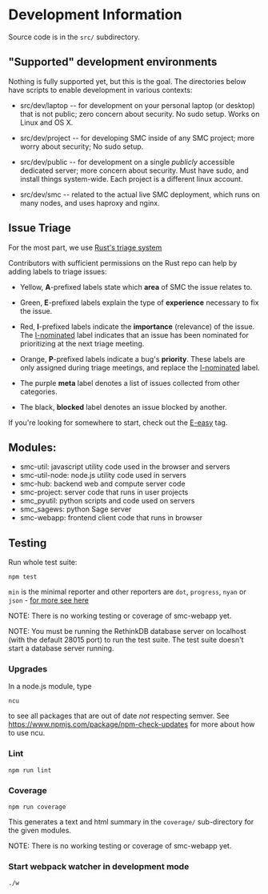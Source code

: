 # Development Information

Source code is in the `src/` subdirectory.

## "Supported" development environments

Nothing is fully supported yet, but this is the goal.  The directories below have
scripts to enable development in various contexts:

- src/dev/laptop -- for development on your personal laptop (or desktop) that is not public; zero concern about security. No sudo setup.  Works on Linux and OS X.

- src/dev/project -- for developing SMC inside of any SMC project; more worry about security; No sudo setup.

- src/dev/public -- for development on a single *publicly* accessible dedicated server; more concern about security.  Must have sudo, and install things system-wide.  Each project is a different linux account.

- src/dev/smc -- related to the actual live SMC deployment, which runs on many nodes, and uses haproxy and nginx.

## Issue Triage
For the most part, we use [Rust's triage system](https://github.com/rust-lang/rust/blob/master/CONTRIBUTING.md#issue-triage)

Contributors with sufficient permissions on the Rust repo can help by adding
labels to triage issues:

* Yellow, **A**-prefixed labels state which **area** of SMC the issue relates to.

* Green, **E**-prefixed labels explain the type of **experience** necessary
  to fix the issue.

* Red, **I**-prefixed labels indicate the **importance** (relevance) of the issue. The
  [I-nominated][inom] label indicates that an issue has been nominated for
  prioritizing at the next triage meeting.

* Orange, **P**-prefixed labels indicate a bug's **priority**. These labels
  are only assigned during triage meetings, and replace the [I-nominated][inom]
  label.

* The purple **meta** label denotes a list of issues collected from other categories.


* The black, **blocked** label denotes an issue blocked by another.

If you're looking for somewhere to start, check out the [E-easy][eeasy] tag.

[inom]:https://github.com/sagemathinc/smc/labels/I-nominated
[eeasy]:https://github.com/sagemathinc/smc/labels/E-easy


## Modules:

- smc-util:      javascript utility code used in the browser and servers
- smc-util-node: node.js utility code used in servers
- smc-hub:       backend web and compute server code
- smc-project:   server code that runs in user projects
- smc_pyutil:    python scripts and code used on servers
- smc_sagews:    python Sage server
- smc-webapp:    frontend client code that runs in browser

## Testing

Run whole test suite:

    npm test

`min` is the minimal reporter and
other reporters are `dot`, `progress`, `nyan` or `json` - [for more see here](http://mochajs.org/)

NOTE: There is no working testing or coverage of smc-webapp yet.

NOTE: You must be running the RethinkDB database server on localhost (with the default 28015 port) to run the test suite.  The test suite doesn't start a database server running.

### Upgrades

In a node.js module, type

    ncu

to see all packages that are out of date *not* respecting semver.  See https://www.npmjs.com/package/npm-check-updates for more about how to use ncu.

### Lint

    npm run lint

### Coverage

    npm run coverage

This generates a text and html summary in the `coverage/` sub-directory for the given modules.

NOTE: There is no working testing or coverage of smc-webapp yet.

### Start webpack watcher in development mode

    ./w

